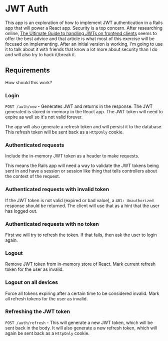 # JWT Auth

This app is an exploration of how to implement JWT authentication in a Rails app that will power a React app. Security is a top concern. After researching online, [The Ultimate Guide to handling JWTs on frontend clients](https://hasura.io/blog/best-practices-of-using-jwt-with-graphql/) seems to offer the best advice and that article is what most of this exercise will be focused on implementing. After an initial version is working, I'm going to use it to talk about it with friends that know a lot more about security than I do and will also try to hack it/break it.

## Requirements

How should this work?

### Login

`POST /auth/new` - Generates JWT and returns in the response. The JWT generated is stored in-memory in the React app. The JWT token will need to expire as well so it's not valid forever.

The app will also generate a refresh token and will persist it to the database. This refresh token will be sent back as a `HttpOnly` cookie.

### Authenticated requests

Include the in-memory JWT token as a header to make requests.

This means the Rails app will need a way to validate the JWT tokens being sent in and have a session or session like thing that tells controllers about the context of the request.

### Authenticated requests with invalid token

If the JWT token is not valid (expired or bad value), a `401: Unauthorized` response should be returned. The client will use that as a hint that the user has logged out.

### Authenticated requests with no token

First we will try to refresh the token. If that fails, then ask the user to login again.

### Logout

Remove JWT token from in-memory store of React.
Mark current refresh token for the user as invalid.

### Logout on all devices

Force all tokens expiring after a certain time to be considered invalid.
Mark all refresh tokens for the user as invalid.

### Refreshing the JWT token

`POST /auth/refresh` - This will generate a new JWT token, which will be sent back in the body. It will also generate a new refresh token, which will again be sent back as a `HttpOnly` cookie.
